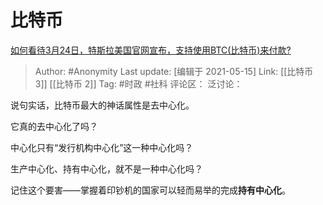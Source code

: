 # 比特币
[如何看待3月24日，特斯拉美国官网宣布，支持使用BTC(比特币)来付款?](https://www.zhihu.com/question/451007508/answer/1798294390)

> Author: #Anonymity
> Last update: [编辑于 2021-05-15]
> Link: [[比特币 3]] [[比特币 2]]
> Tag: #时政 #社科
> 评论区：
> 泛讨论：

说句实话，比特币最大的神话属性是去中心化。

它真的去中心化了吗？

中心化只有“发行机构中心化”这一种中心化吗？

生产中心化、持有中心化，就不是一种中心化吗？

记住这个要害——掌握着印钞机的国家可以轻而易举的完成**持有中心化**。
